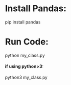 # Install Pandas:
pip install pandas

# Run Code:
python my_class.py
#### if using python>3:
python3 my_class.py
